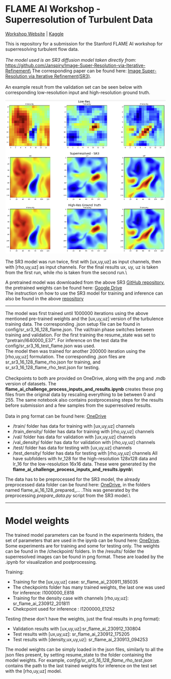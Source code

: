 # FLAME AI Workshop - Superresolution of Turbulent Data

[Workshop Website](https://flame-ai-workshop.github.io) | [Kaggle](https://www.kaggle.com/competitions/2023-flame-ai-challenge)

This is repository for a submission for the Stanford FLAME AI workshop for superresolving turbulent flow data.\
\
*The model used is an SR3 diffusion model taken directly from*: https://github.com/Janspiry/Image-Super-Resolution-via-Iterative-Refinement\
The corresponding paper can be found here: [Image Super-Resolution via Iterative Refinement(SR3)](https://arxiv.org/pdf/2104.07636.pdf ).\
\
An example result from the validation set can be seen below with corresponding low-resolution input and high-resolution ground truth.


 <img src="./misc/superres1.png" alt="show" style="zoom:90%;" /> 

The SR3 model was run twice, first with [ux,uy,uz] as input channels, then with [rho,uy,uz] as input channels. For the final results ux, uy, uz is taken from the first run, while rho is taken from the second run.\

A pretrained model was downloaded from the above SR3 [GitHub repository](https://github.com/Janspiry/Image-Super-Resolution-via-Iterative-Refinement), the pretrained weights can be found here: [Google Drive](https://drive.google.com/drive/folders/12jh0K8XoM1FqpeByXvugHHAF3oAZ8KRu)\
The instruction on how to use the SR3 model for training and inference can also be found in the above [repository](https://github.com/Janspiry/Image-Super-Resolution-via-Iterative-Refinement)
***
The model was first trained until 1000000 iterations using the above mentioned pre-trained weights and the [ux,uy,uz] version of the turbulence training data. The corresponding .json setup file can be found in config/sr_sr3_16_128_flame.json. The val/train phase switches between training and validation. For the first training the resume_state was set to "pretrain/I640000_E37". For inference on the test data the config/sr_sr3_16_test_flame.json was used. \
The model then was trained for another 200000 iteration using the [rho,uy,uz] formulation. The corresponding .json files are sr_sr3_16_128_flame_rho.json for training, and sr_sr3_16_128_flame_rho_test.json for testing.\
\
Checkpoints to both are provided on OneDrive, along with the png and .mdb version of datasets. The **flame_ai_challenge_process_inputs_and_results.ipynb** creates these png files from the original data by rescaling everything to be between 0 and 255. The same notebook also contains postprocessing steps for the results before submission and a few samples from the superresolved results.\
\
Data in png format can be found here: [OneDrive](https://1drv.ms/f/s!AuYkVS2by4myiLNMtnuJi3iGvcfJog?e=aXfmZw)
- /train/ folder has data for training with [ux,uy,uz] channels
- /train_density/ folder has data for training with [rho,uy,uz] channels
- /val/ folder has data for validation with [ux,uy,uz] channels
- /val_density/ folder has data for validation with [rho,uy,uz] channels
- /test/ folder has data for testing with [ux,uy,uz] channels
- /test_density/ folder has data for testing with [rho,uy,uz] channels
All have subfolders with hr_128 for the high-resolution 128x128 data and lr_16 for the low-resolution 16x16 data. These were generated by the **flame_ai_challenge_process_inputs_and_results.ipynb**\


The data has to be preprocessed for the SR3 model, the already preprocessed data folder can be found here: [OneDrive](https://1drv.ms/f/s!AuYkVS2by4myiLM-QddYUibf73oAFQ?e=xXcb9B), in the folders named flame_ai_16_128_prepared_... .This was generated by the preprocessing *prepare_data.py* script from the SR3 model.\
***
# Model weights 
The trained model parameters can be found in the experiments folders, the set of parameters that are used in the ipynb can be found here: [OneDrive](https://1drv.ms/f/s!AuYkVS2by4myic4i3eMPT3yM1p2GUg?e=yhlf0I). Some experiments are for training and some for testing only. The weights can be found in the /checkpoint/ folders. In the /results/ folder the superresolved images can be found in png format. These are loaded by the .ipynb for visualization and postprocessing.

Training:
- Training for the [ux,uy,uz] case: sr_flame_ai_230911_185035
 - The checkpoints folder has many trained weights, the last one was used for inference: I1000000_E818   
- Training for the density case with channels [rho,uy,uz]: sr_flame_ai_230912_201811
 - Chekcpoint used for inference : I1200000_E1252 


Testing (these don't have the weights, just the final results in png format):
- Validation results with [ux,uy,uz]:sr_flame_ai_230912_130804
- Test results with [ux,uy,uz]: sr_flame_ai_230912_175205
- Test results with [density,ux,uy,uz]: sr_flame_ai_230913_094253

The model weights can be simply loaded in the json files, similarly to all the json files present, by setting resume_state to the folder containing the model weights. For example, *config/sr_sr3_16_128_flame_rho_test.json* contains the path to the last trained weights for inference on the test set with the [rho,uy,uz] model.












